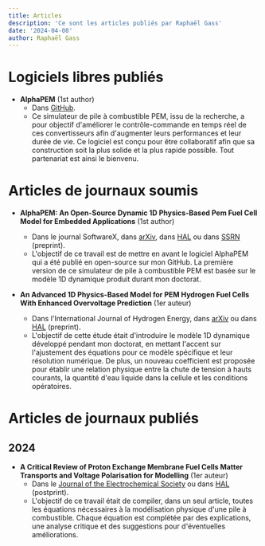 ```yaml
---
title: Articles
description: 'Ce sont les articles publiés par Raphaël Gass'
date: '2024-04-08'
author: Raphaël Gass
---
```

	
# Logiciels libres publiés
- **AlphaPEM** (1st author)
    - Dans [GitHub](https://github.com/gassraphael/AlphaPEM).
    - Ce simulateur de pile à combustible PEM, issu de la recherche, a pour objectif d'améliorer le contrôle-commande en temps réel de ces convertisseurs afin d'augmenter leurs performances et leur durée de vie. Ce logiciel est conçu pour être collaboratif afin que sa construction soit la plus solide et la plus rapide possible. Tout partenariat est ainsi le bienvenu.
	
# Articles de journaux soumis
- **AlphaPEM: An Open-Source Dynamic 1D Physics-Based Pem Fuel Cell Model for Embedded Applications** (1st author)
    - Dans le journal SoftwareX, dans [arXiv](https://doi.org/10.48550/arXiv.2407.12373), dans [HAL](https://hal.science/hal-04647829) ou dans [SSRN](http://ssrn.com/abstract=4946674) (preprint).
    - L'objectif de ce travail est de mettre en avant le logiciel AlphaPEM qui a été publié en open-source sur mon GitHub. La première version de ce simulateur de pile à combustible PEM est basée sur le modèle 1D dynamique produit durant mon doctorat. 

- **An Advanced 1D Physics-Based Model for PEM Hydrogen Fuel Cells With Enhanced Overvoltage Prediction** (1er auteur)
	- Dans l'International Journal of Hydrogen Energy, dans [arXiv](https://doi.org/10.48550/arXiv.2404.07508) ou dans [HAL](https://hal.science/hal-04530852) (preprint).
	- L'objectif de cette étude était d'introduire le modèle 1D dynamique développé pendant mon doctorat, en mettant l'accent sur l'ajustement des équations pour ce modèle spécifique et leur résolution numérique. De plus, un nouveau coefficient est proposée pour établir une relation physique entre la chute de tension à hauts courants, la quantité d'eau liquide dans la cellule et les conditions opératoires.
	
# Articles de journaux publiés
## 2024
- **A Critical Review of Proton Exchange Membrane Fuel Cells Matter Transports and Voltage Polarisation for Modelling** (1er auteur)
	- Dans le [Journal of the Electrochemical Society](https://doi.org/10.1149/1945-7111/ad305a) ou dans [HAL](https://hal.science/hal-04493419) (postprint).
	- L'objectif de ce travail était de compiler, dans un seul article, toutes les équations nécessaires à la modélisation physique d'une pile à combustible. Chaque équation est complétée par des explications, une analyse critique et des suggestions pour d'éventuelles améliorations.

